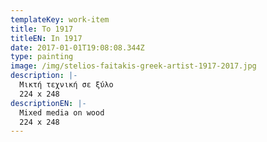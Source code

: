 ```yaml
---
templateKey: work-item
title: Το 1917
titleEN: In 1917
date: 2017-01-01T19:08:08.344Z
type: painting
image: /img/stelios-faitakis-greek-artist-1917-2017.jpg
description: |-
  Μικτή τεχνική σε ξύλο
  224 x 248
descriptionEN: |-
  Mixed media on wood
  224 x 248
---
```

